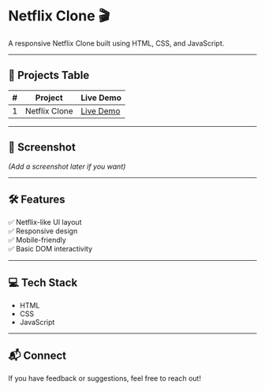 # Netflix Clone 🎬

A responsive Netflix Clone built using HTML, CSS, and JavaScript.

---

## 🚀 Projects Table

| # | Project       | Live Demo |
|---|---------------|-----------|
| 1 | Netflix Clone | [Live Demo](https://sushant69005.github.io/Netflix-clone/) |

---

## 📸 Screenshot

*(Add a screenshot later if you want)*

---

## 🛠️ Features

✅ Netflix-like UI layout  
✅ Responsive design  
✅ Mobile-friendly  
✅ Basic DOM interactivity

---

## 💻 Tech Stack

- HTML
- CSS
- JavaScript

---

## 📬 Connect

If you have feedback or suggestions, feel free to reach out!
